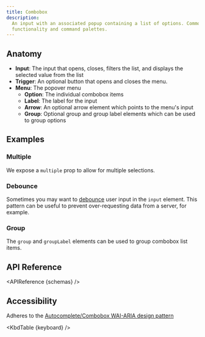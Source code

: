 ```yaml
---
title: Combobox
description:
  An input with an associated popup containing a list of options. Commonly used for autocomplete
  functionality and command palettes.
---
```


<script>
    import { APIReference, KbdTable, Preview } from '$docs/components'
    export let schemas
    export let keyboard
    export let snippets
    export let previews
</script>

## Anatomy

- **Input**: The input that opens, closes, filters the list, and displays the selected value from
  the list
- **Trigger**: An optional button that opens and closes the menu.
- **Menu**: The popover menu
  - **Option**: The individual combobox items
  - **Label**: The label for the input
  - **Arrow**: An optional arrow element which points to the menu's input
  - **Group**: Optional group and group label elements which can be used to group options

## Examples

### Multiple

We expose a `multiple` prop to allow for multiple selections.

<Preview code={snippets.multi}> 
  <svelte:component this={previews.multi} /> 
</Preview>

### Debounce

Sometimes you may want to [debounce](https://www.freecodecamp.org/news/javascript-debounce-example/)
user input in the `input` element. This pattern can be useful to prevent over-requesting data from a
server, for example.

<Preview code={snippets.debounce}> 
  <svelte:component this={previews.debounce} /> 
</Preview>

### Group

The `group` and `groupLabel` elements can be used to group combobox list items.

<Preview code={snippets.group}> 
  <svelte:component this={previews.group} /> 
</Preview>

## API Reference

<APIReference {schemas} />

## Accessibility

Adheres to the
[Autocomplete/Combobox WAI-ARIA design pattern](https://www.w3.org/WAI/ARIA/apg/patterns/combobox/)

<KbdTable {keyboard} />
